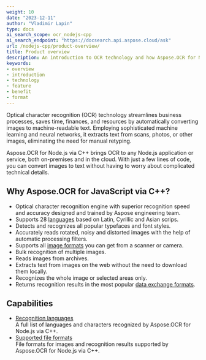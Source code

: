 ```yaml
---
weight: 10
date: "2023-12-11"
author: "Vladimir Lapin"
type: docs
ai_search_scope: ocr_nodejs-cpp
ai_search_endpoint: "https://docsearch.api.aspose.cloud/ask"
url: /nodejs-cpp/product-overview/
title: Product overview
description: An introduction to OCR technology and how Aspose.OCR for Node.js via C++ can help you use it for your day-to-day business needs.
keywords:
- overview
- introduction
- technology
- feature
- benefit
- format
---
```


Optical character recognition (OCR) technology streamlines business processes, saves time, finances, and resources by automatically converting images to machine-readable text. Employing sophisticated machine learning and neural networks, it extracts text from scans, photos, or other images, eliminating the need for manual retyping.

Aspose.OCR for Node.js via C++ brings OCR to any Node.js application or service, both on-premises and in the cloud. With just a few lines of code, you can convert images to text without having to worry about complicated technical details.

## Why Aspose.OCR for JavaScript via C++?

- Optical character recognition engine with superior recognition speed and accuracy designed and trained by Aspose engineering team.
- Supports 28 [languages](/ocr/nodejs-cpp/recognition-languages/) based on Latin, Cyrillic and Asian scrips.
- Detects and recognizes all popular typefaces and font styles.
- Accurately reads rotated, noisy and distorted images with the help of automatic processing filters.
- Supports all [image formats](/ocr/nodejs-cpp/supported-file-formats/) you can get from a scanner or camera.
- Bulk recognition of multiple images.
- Reads images from archives.
- Extracts text from images on the web without the need to download them locally.
- Recognizes the whole image or selected areas only.
- Returns recognition results in the most popular [data exchange formats](/ocr/nodejs-cpp/supported-file-formats/).

## Capabilities

- [Recognition languages](/ocr/nodejs-cpp/recognition-languages/)  
  A full list of languages and characters recognized by Aspose.OCR for Node.js via C++.
- [Supported file formats](/ocr/nodejs-cpp/supported-file-formats/)  
  File formats for images and recognition results supported by Aspose.OCR for Node.js via C++.
